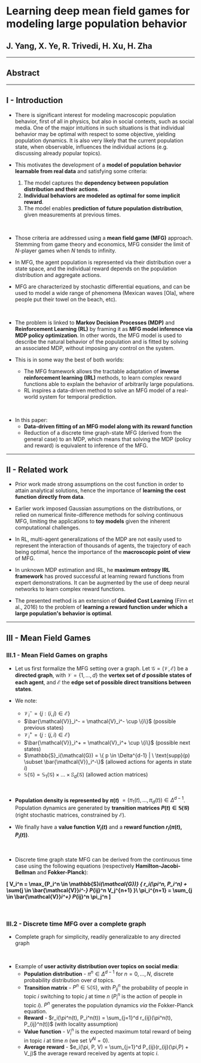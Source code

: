 <h1>Learning deep mean field games for modeling
large population behavior</h1>

## J. Yang, X. Ye, R. Trivedi, H. Xu, H. Zha



---



## Abstract



---



## I - Introduction

* There is significant interest for modeling macroscopic population behavior,
first of all in physics, but also in social contexts, such as social media.
One of the major intuitions in such situations is that individual behavior
may be optimal with respect to some objective, yielding population dynamics.
It is also very likely that the current population state, when observable,
influences the individual actions (e.g. discussing already popular topics).

* This motivates the development of a **model of population behavior learnable
from real data** and satisfying some criteria:
  1. The model captures the **dependency between population distribution and
  their actions**.
  2. **Individual behaviors are modeled as optimal for some implicit reward**.
  3. The model enables **prediction of future population distribution**, given
  measurements at previous times.

<br>

* Those criteria are addressed using a **mean field game (MFG)** approach.
Stemming from game theory and economics, MFG consider the limit of $N$-player
games when $N$ tends to infinity.

* In MFG, the agent population is represented via their distribution over a
state space, and the individual reward depends on the population distribution
and aggregate actions.

* MFG are characterized by stochastic differential equations, and can be used
to model a wide range of phenomena (Mexican waves [Ola], where people put their
towel on the beach, etc).

<br>

* The problem is linked to **Markov Decision Processes (MDP)** and
**Reinforcement Learning (RL)** by framing it as **MFG model inference via
MDP policy optimization**. In other words, the MFG model is used to describe
the natural behavior of the population and is fitted by solving an associated
MDP, without imposing any control on the system.

* This is in some way the best of both worlds:
  * The MFG framework allows the tractable adaptation of **inverse reinforcement
  learning (IRL)** methods, to learn complex reward functions able to explain
  the behavior of arbitrarily large populations.
  * RL inspires a data-driven method to solve an MFG model of a real-world
  system for temporal prediction.

<br>

* In this paper:
  * **Data-driven fitting of an MFG model along with its reward function**
  * Reduction of a discrete time graph-state MFG (derived from the general case)
  to an MDP, which means that solving the MDP (policy and reward) is equivalent
  to inference of the MFG.



---



## II - Related work

* Prior work made strong assumptions on the cost function in order to attain
analytical solutions, hence the importance of **learning the cost function
directly from data**.

* Earlier work imposed Gaussian assumptions on the distributions, or relied
on numerical finite-difference methods for solving continuous MFG, limiting the
applications to **toy models** given the inherent computational challenges.

* In RL, multi-agent generalizations of the MDP are not easily used to represent
the interaction of thousands of agents, the trajectory of each being optimal,
hence the importance of the **macroscopic point of view** of MFG.

* In unknown MDP estimation and IRL, he **maximum entropy IRL framework**
has proved successful at learning reward functions from expert demonstrations.
It can be augmented by the use of deep neural networks to learn complex
reward functions.

* The presented method is an extension of **Guided Cost Learning** (Finn et al.,
  2016) to the problem of **learning a reward function under which a large
population's behavior is optimal**.



---



## III - Mean Field Games

### III.1 - Mean Field Games on graphs

* Let us first formalize the MFG setting over a graph. Let
$\mathcal{G} = (\mathcal{V}, \mathcal{E})$ be a **directed graph**, with
$\mathcal{V} = \{1, ..., d\}$ the **vertex set of $d$ possible states of each
agent**, and $\mathcal{E}$ the **edge set of possible direct transitions
between states**.

* We note:
  * $\mathcal{V}_i^- = \{j: (i,j) \in \mathcal{E}\}$
  * $\bar{\mathcal{V}}_i^- = \mathcal{V}_i^- \cup \{i\}$
  (possible previous states)
  * $\mathcal{V}_i^+ = \{j: (j,i) \in \mathcal{E}\}$
  * $\bar{\mathcal{V}}_i^+ = \mathcal{V}_i^+ \cup \{i\}$
  (possible next states)
  * $\mathbb{S}_i(\mathcal{G}) = \{ p \in \Delta^{d-1} | \ \text{supp}(p)
    \subset \bar{\mathcal{V}}_i^-\}$ (allowed actions for agents in state $i$)
  * $\mathbb{S}(\mathcal{G}) = \mathbb{S}_1(\mathcal{G}) \times ... \times
    \mathbb{S}_d(\mathcal{G})$ (allowed action matrices)

<br>

* **Population density is represented by $\pi(t)$**
$= (\pi_1(t), ..., \pi_d(t))\in \Delta^{d-1}$.
Population dynamics are generated by **transition matrices $P(t)
\in \mathbb{S}(\mathcal{G})$**
(right stochastic matrices, constrained by $\mathcal{E}$).

* We finally have a **value function $V_i(t)$** and a **reward function
$r_i(\pi(t), P_i(t))$**.

<br>

* Discrete time graph state MFG can be derived from the continuous time case
using the following equations (respectively **Hamilton-Jacobi-Bellman** and
**Fokker-Planck**):

<strong>

\[
  V_i^n = \max_{P_i^n \in \mathbb{S}_i(\mathcal{G})} \{ r_i(\pi^n, P_i^n) +
    \sum_{j \in \bar{\mathcal{V}}_i^-} P_{ij}^n V_j^{n+1} \}\\
  \pi_i^{n+1} = \sum_{j \in \bar{\mathcal{V}}_i^+}
  P_{ij}^n \pi_j^n
\]
</strong>


<br>


### III.2 - Discrete time MFG over a complete graph

* Complete graph for simplicity, readily generalizable to any directed graph

<br>

* Example of **user activity distribution over topics on social media**:
  * **Population distribution** - $\pi^n \in \Delta^{d-1}$
  for $n = 0, ..., N$, discrete probability distribution over $d$ topics.
  * **Transition matrix** - $P^n \in \mathbb{S}(\mathcal{G})$, with
  $P_{ij}^n$ the probability of people in topic $i$ switching to topic $j$
  at time $n$ ($P_i^n$ is the action of people in topic $i$). $P^n$ generates
  the population dynamics *via* the Fokker-Planck equation.
  * **Reward** - $r_i(\pi^n(t), P_i^n(t)) =
  \sum_{j=1}^d r_{ij}(\pi^n(t), P_{ij}^n(t))$ (with locality assumption)
  * **Value function** - $V_i^n$ is the expected maximum total reward of being
  in topic $i$ at time $n$ (we set $V^N = 0$).
  * **Average reward** - $e_i(\pi, P, V) = \sum_{j=1}^d P_{ij}(r_{ij}(\pi,P) +
  V_j)$ the average reward received by agents at topic $i$.

<br>
